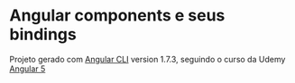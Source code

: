 # Angular components e seus bindings

Projeto gerado com [Angular CLI](https://github.com/angular/angular-cli) version 1.7.3, seguindo o curso da Udemy [Angular 5](https://www.udemy.com/the-complete-guide-to-angular-2/learn/v4/overview)
